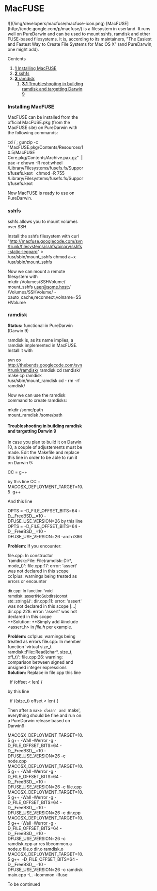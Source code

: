 MacFUSE
=======
<div style="display:inline;float:right;margin-top:5px;margin-right:10px;margin-bottom:5px;margin-left:10px">
![](/img/developers/macfuse/macfuse-icon.png)
[MacFUSE](http://code.google.com/p/macfuse/) is a filesystem in userland. It runs well on PureDarwin and can be used to mount sshfs, ramdisk and other FUSE-based filesystems. It is, according to its maintainers, "The Easiest and Fastest Way to Create File Systems for Mac OS X" (and PureDarwin, one might add).

<div class="sites-embed-border-off sites-embed" style="width:250px;">


Contents
1.  [**1** Installing MacFUSE](macfuse.html#TOC-Installing-MacFUSE)
2.  [**2** sshfs](macfuse.html#TOC-sshfs)
3.  [**3** ramdisk](macfuse.html#TOC-ramdisk)
    1.  [**3.1** Troubleshooting in building ramdisk and targetting Darwin 9](macfuse.html#TOC-Troubleshooting-in-building-ramdisk-and-targetting-Darwin-9)

### Installing MacFUSE
MacFUSE can be installed from the official MacFUSE.pkg (from the MacFUSE site) on PureDarwin with the following commands:

cd / ; gunzip -c "MacFUSE.pkg/Contents/Resources/10.5/MacFUSE Core.pkg/Contents/Archive.pax.gz"  | pax -r
chown -R root:wheel /Library/Filesystems/fusefs.fs/Support/fusefs.kext  
chmod -R 755 /Library/Filesystems/fusefs.fs/Support/fusefs.kext

Now MacFUSE is ready to use on PureDarwin.
### sshfs
sshfs allows you to mount volumes over SSH.

Install the sshfs filesystem with
curl "http://macfuse.googlecode.com/svn/trunk/filesystems/sshfs/binary/sshfs-static-leopard" > /usr/sbin/mount_sshfs
chmod a+x /usr/sbin/mount_sshfs

Now we can mount a remote filesystem with
mkdir /Volumes/SSHVolume/
mount_sshfs user@some.host:/ /Volumes/SSHVolume/ -oauto_cache,reconnect,volname=SSHVolume
### ramdisk
**Status:** functional in PureDarwin (Darwin 9)

ramdisk is, as its name implies, a ramdisk implemented in MacFUSE.
Install it with

svn co http://thebends.googlecode.com/svn/trunk/ramdisk/ ramdisk
cd ramdisk/
make
cp ramdisk /usr/sbin/mount_ramdisk
cd -
rm -rf ramdisk/


Now we can use the ramdisk command to create ramdisks:

mkdir /some/path
mount_ramdisk /some/path
#### Troubleshooting in building ramdisk and targetting Darwin 9
In case you plan to build it on Darwin 10, a couple of adjustements must be made.
Edit the Makefile and replace this line in order to be able to run it on Darwin 9:

CC = g++

by this line
CC = MACOSX_DEPLOYMENT_TARGET=10.5  g++

And this line

OPTS = -D_FILE_OFFSET_BITS=64 -D__FreeBSD__=10 -DFUSE_USE_VERSION=26
by this line
OPTS = -D_FILE_OFFSET_BITS=64 -D__FreeBSD__=10 -DFUSE_USE_VERSION=26 -arch i386


**Problem:** If you encounter:

file.cpp: In constructor 'ramdisk::File::File(ramdisk::Dir*, mode_t)':
file.cpp:17: error: 'assert' was not declared in this scope
cc1plus: warnings being treated as errors
or encounter

<span style="font-size:small">dir.cpp: In function 'void ramdisk::assertNoSubdirs(const std::string&)':</span>
dir.cpp:11: error: 'assert' was not declared in this scope
[...]
dir.cpp:228: error: 'assert' was not declared in this scope
**Solution: **Simply add #include <assert.h> in *file.h* per example.

**Problem:** cc1plus: warnings being treated as errors
file.cpp: In member function 'virtual size_t ramdisk::File::Read(char*, size_t, off_t)':
file.cpp:26: warning: comparison between signed and unsigned integer expressions
**Solution:** Replace in file.cpp this line

  if (offset < len) {

by this line

  if ((size_t) offset < len) {

Then after a `make clean' and `make', everything should be fine and run on a PureDarwin release based on Darwin9:

MACOSX_DEPLOYMENT_TARGET=10.5 g++ -Wall -Werror -g -D_FILE_OFFSET_BITS=64 -D__FreeBSD__=10 -DFUSE_USE_VERSION=26 -c node.cpp
MACOSX_DEPLOYMENT_TARGET=10.5 g++ -Wall -Werror -g -D_FILE_OFFSET_BITS=64 -D__FreeBSD__=10 -DFUSE_USE_VERSION=26 -c file.cpp
MACOSX_DEPLOYMENT_TARGET=10.5 g++ -Wall -Werror -g -D_FILE_OFFSET_BITS=64 -D__FreeBSD__=10 -DFUSE_USE_VERSION=26 -c dir.cpp
MACOSX_DEPLOYMENT_TARGET=10.5 g++ -Wall -Werror -g -D_FILE_OFFSET_BITS=64 -D__FreeBSD__=10 -DFUSE_USE_VERSION=26 -c ramdisk.cpp
ar rcs libcommon.a node.o file.o dir.o ramdisk.o
MACOSX_DEPLOYMENT_TARGET=10.5 g++  -D_FILE_OFFSET_BITS=64 -D__FreeBSD__=10 -DFUSE_USE_VERSION=26 -o ramdisk main.cpp -L. -lcommon -lfuse



To be continued

